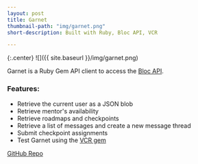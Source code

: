```yaml
---
layout: post
title: Garnet
thumbnail-path: "img/garnet.png"
short-description: Built with Ruby, Bloc API, VCR

---
```


{:.center}
![]({{ site.baseurl }}/img/garnet.png)

Garnet is a Ruby Gem API client to access the [Bloc API](http://docs.blocapi.apiary.io/#).

### Features:

* Retrieve the current user as a JSON blob
* Retrieve mentor's availability
* Retrieve roadmaps and checkpoints
* Retrieve a list of messages and create a new message thread
* Submit checkpoint assignments
* Test Garnet using the [VCR gem](https://github.com/vcr/vcr)

[GitHub Repo](https://github.com/lkang-pdx/garnet)
